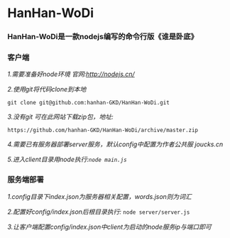# HanHan-WoDi
### HanHan-WoDi是一款nodejs编写的命令行版《谁是卧底》

### 客户端
*1.需要准备好node环境  官网:http://nodejs.cn/*

*2.使用git将代码clone到本地*

` git clone git@github.com:hanhan-GKD/HanHan-WoDi.git `

*3.没有git 可在此网站下载zip包，地址:*

`https://github.com/hanhan-GKD/HanHan-WoDi/archive/master.zip`

*4.需要已有服务器部署server服务，默认config中配置为作者公共服 joucks.cn*

*5.进入client目录用node执行:`node main.js`*

### 服务端部署

*1.config目录下index.json为服务器相关配置，words.json则为词汇*

*2.配置好config/index.json后根目录执行:*
`node server/server.js`

*3.让客户端配置config/index.json中client为启动的node服务ip与端口即可*

